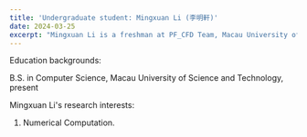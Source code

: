 ```yaml
---
title: 'Undergraduate student: Mingxuan Li (李明軒)'
date: 2024-03-25
excerpt: "Mingxuan Li is a freshman at PF_CFD Team, Macau University of Science and Technology. His research interest is biological modeling and simulation.<br/><img src='/images/QZC.png' width='200px'>"
---
```


Education backgrounds:

B.S. in Computer Science, Macau University of Science and Technology, present

Mingxuan Li's research interests:

1. Numerical Computation.

